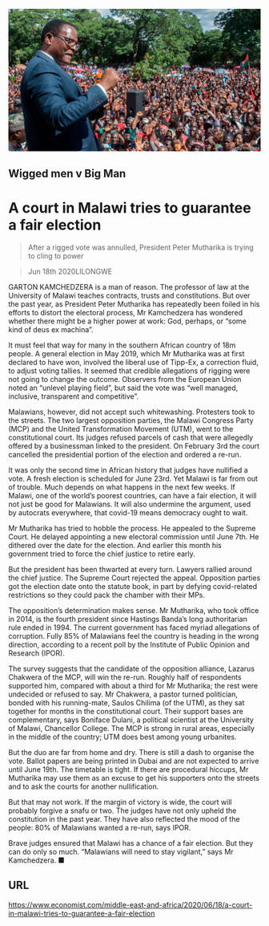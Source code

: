 ![](./images/20200620_MAP501.jpg)

## Wigged men v Big Man

# A court in Malawi tries to guarantee a fair election

> After a rigged vote was annulled, President Peter Mutharika is trying to cling to power

> Jun 18th 2020LILONGWE

GARTON KAMCHEDZERA is a man of reason. The professor of law at the University of Malawi teaches contracts, trusts and constitutions. But over the past year, as President Peter Mutharika has repeatedly been foiled in his efforts to distort the electoral process, Mr Kamchedzera has wondered whether there might be a higher power at work: God, perhaps, or “some kind of deus ex machina”.

It must feel that way for many in the southern African country of 18m people. A general election in May 2019, which Mr Mutharika was at first declared to have won, involved the liberal use of Tipp-Ex, a correction fluid, to adjust voting tallies. It seemed that credible allegations of rigging were not going to change the outcome. Observers from the European Union noted an “unlevel playing field”, but said the vote was “well managed, inclusive, transparent and competitive”.

Malawians, however, did not accept such whitewashing. Protesters took to the streets. The two largest opposition parties, the Malawi Congress Party (MCP) and the United Transformation Movement (UTM), went to the constitutional court. Its judges refused parcels of cash that were allegedly offered by a businessman linked to the president. On February 3rd the court cancelled the presidential portion of the election and ordered a re-run.

It was only the second time in African history that judges have nullified a vote. A fresh election is scheduled for June 23rd. Yet Malawi is far from out of trouble. Much depends on what happens in the next few weeks. If Malawi, one of the world’s poorest countries, can have a fair election, it will not just be good for Malawians. It will also undermine the argument, used by autocrats everywhere, that covid-19 means democracy ought to wait.

Mr Mutharika has tried to hobble the process. He appealed to the Supreme Court. He delayed appointing a new electoral commission until June 7th. He dithered over the date for the election. And earlier this month his government tried to force the chief justice to retire early.

But the president has been thwarted at every turn. Lawyers rallied around the chief justice. The Supreme Court rejected the appeal. Opposition parties got the election date onto the statute book, in part by defying covid-related restrictions so they could pack the chamber with their MPs.

The opposition’s determination makes sense. Mr Mutharika, who took office in 2014, is the fourth president since Hastings Banda’s long authoritarian rule ended in 1994. The current government has faced myriad allegations of corruption. Fully 85% of Malawians feel the country is heading in the wrong direction, according to a recent poll by the Institute of Public Opinion and Research (IPOR).

The survey suggests that the candidate of the opposition alliance, Lazarus Chakwera of the MCP, will win the re-run. Roughly half of respondents supported him, compared with about a third for Mr Mutharika; the rest were undecided or refused to say. Mr Chakwera, a pastor turned politician, bonded with his running-mate, Saulos Chilima (of the UTM), as they sat together for months in the constitutional court. Their support bases are complementary, says Boniface Dulani, a political scientist at the University of Malawi, Chancellor College. The MCP is strong in rural areas, especially in the middle of the country; UTM does best among young urbanites.

But the duo are far from home and dry. There is still a dash to organise the vote. Ballot papers are being printed in Dubai and are not expected to arrive until June 19th. The timetable is tight. If there are procedural hiccups, Mr Mutharika may use them as an excuse to get his supporters onto the streets and to ask the courts for another nullification.

But that may not work. If the margin of victory is wide, the court will probably forgive a snafu or two. The judges have not only upheld the constitution in the past year. They have also reflected the mood of the people: 80% of Malawians wanted a re-run, says IPOR.

Brave judges ensured that Malawi has a chance of a fair election. But they can do only so much. “Malawians will need to stay vigilant,” says Mr Kamchedzera. ■

## URL

https://www.economist.com/middle-east-and-africa/2020/06/18/a-court-in-malawi-tries-to-guarantee-a-fair-election

